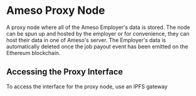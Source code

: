 # Ameso Proxy Node

A proxy node where all of the Ameso Employer's data is stored. The node can be spun up and hosted by the employer or for convenience, they can host their data in one of Ameso's server. The Employer's data is automatically deleted once the job payout event has been emitted on the Ethereum blockchain.

## Accessing the Proxy Interface

To access the interface for the proxy node, use an IPFS gateway
